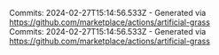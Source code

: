 Commits: 2024-02-27T15:14:56.533Z - Generated via https://github.com/marketplace/actions/artificial-grass
<br>
Commits: 2024-02-27T15:14:56.533Z - Generated via https://github.com/marketplace/actions/artificial-grass
<br>
